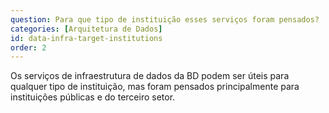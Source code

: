 ```yaml
---
question: Para que tipo de instituição esses serviços foram pensados?
categories: [Arquitetura de Dados]
id: data-infra-target-institutions
order: 2
---
```


Os serviços de infraestrutura de dados da BD podem ser úteis para qualquer tipo de instituição, mas foram pensados principalmente para instituições públicas e do terceiro setor.
